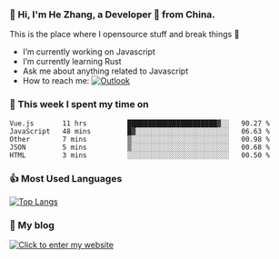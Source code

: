 ### 👋 Hi, I'm He Zhang, a Developer 🚀 from China.

This is the place where I opensource stuff and break things :rofl:

- I’m currently working on Javascript
- I’m currently learning Rust
- Ask me about anything related to Javascript
- How to reach me: [![Outlook](https://img.shields.io/badge/-Outlook-0078D4?style=flat&logo=Microsoft-Outlook&logoColor=white)](mailto:zhanghecool@outlook.com)

### 💪 This week I spent my time on 
<!--START_SECTION:waka-->
```text
Vue.js       11 hrs          ██████████████████████▓░░   90.27 % 
JavaScript   48 mins         █▓░░░░░░░░░░░░░░░░░░░░░░░   06.63 % 
Other        7 mins          ▒░░░░░░░░░░░░░░░░░░░░░░░░   00.98 % 
JSON         5 mins          ▒░░░░░░░░░░░░░░░░░░░░░░░░   00.68 % 
HTML         3 mins          ░░░░░░░░░░░░░░░░░░░░░░░░░   00.50 % 
```
<!--END_SECTION:waka-->

### 👍 Most Used Languages
[![Top Langs](https://github-readme-stats.vercel.app/api/top-langs/?username=zhanghecool&layout=compact)](https://zhanghe.cool)

### 🌈 My blog 
[![Click to enter my website](https://cdn.jsdelivr.net/gh/zhanghecool/assets/images/gif/zhanghecools.gif)](https://zhanghe.cool)

